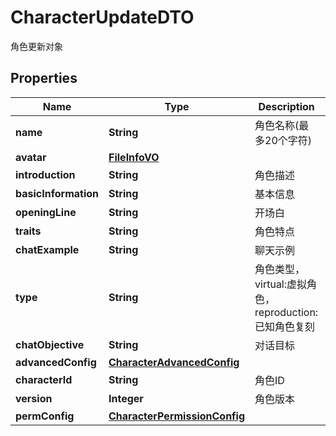 

# CharacterUpdateDTO

角色更新对象

## Properties

| Name | Type | Description | Notes |
|------------ | ------------- | ------------- | -------------|
|**name** | **String** | 角色名称(最多20个字符) |  |
|**avatar** | [**FileInfoVO**](FileInfoVO.md) |  |  [optional] |
|**introduction** | **String** | 角色描述 |  [optional] |
|**basicInformation** | **String** | 基本信息 |  |
|**openingLine** | **String** | 开场白 |  [optional] |
|**traits** | **String** | 角色特点 |  [optional] |
|**chatExample** | **String** | 聊天示例 |  [optional] |
|**type** | **String** | 角色类型，virtual:虚拟角色，reproduction:已知角色复刻 |  [optional] |
|**chatObjective** | **String** | 对话目标 |  [optional] |
|**advancedConfig** | [**CharacterAdvancedConfig**](CharacterAdvancedConfig.md) |  |  [optional] |
|**characterId** | **String** | 角色ID |  |
|**version** | **Integer** | 角色版本 |  |
|**permConfig** | [**CharacterPermissionConfig**](CharacterPermissionConfig.md) |  |  [optional] |



